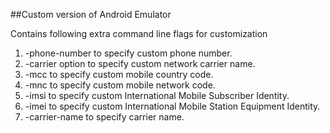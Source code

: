 ##Custom version of Android Emulator

Contains following extra command line flags for customization

   1. -phone-number to specify custom phone number.
   2. -carrier option to specify custom network carrier name.
   3. -mcc to specify custom mobile country code.
   4. -mnc to specify custom mobile network code.
   5. -imsi to specify custom International Mobile Subscriber Identity.
   6. -imei to specify custom International Mobile Station Equipment Identity.
   7. -carrier-name to specify carrier name.

